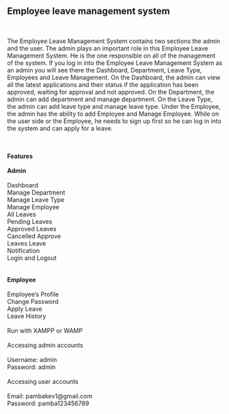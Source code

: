 <h2>Employee leave management system</h2>

<br/>
<p>
The Employee Leave Management System contains two sections the admin and the user. 
The admin plays an important role in this Employee Leave Management System. 
He is the one responsible on all of the management of the system. 
If you log in into the Employee Leave Management System as an admin you will see there the Dashboard, Department, 
Leave Type, Employees and Leave Management. On the Dashboard, the admin can view all the latest applications and their
status if the application has been approved, waiting for approval and not approved. On the Department, the admin can add
department and manage department. On the Leave Type, the admin can add leave type and manage leave type. Under the Employee, 
the admin has the ability to add Employee and Manage Employee. While on the user side or the Employee, he needs to sign up 
first so he can log in into the system and can apply for a leave.
</p>

<br/>
<br/>
<strong>Features</strong>

<br/>
<br/>
<strong>Admin</strong>
<br/>
<br/>
Dashboard<br/>
Manage Department<br/>
Manage Leave Type<br/>
Manage Employee<br/>
All Leaves<br/>
Pending Leaves<br/>
Approved Leaves<br/>
Cancelled Approve<br/>
Leaves Leave<br/>
Notification<br/>
Login and Logout<br/>
<br/>
<br/>
<strong>Employee</strong>
<br/>
<br/>
Employee’s Profile<br/>
Change Password<br/>
Apply Leave<br/>
Leave History<br/>
<br/>
Run with XAMPP or WAMP<br/>
<br/>
Accessing admin accounts<br/>
<br/>
Username: admin<br/>
Password: admin<br/>
<br/>
Accessing user accounts<br/>
<br/>
Email: pambakev1@gmail.com<br/>
Password: pamba123456789<br/>
<br/>
